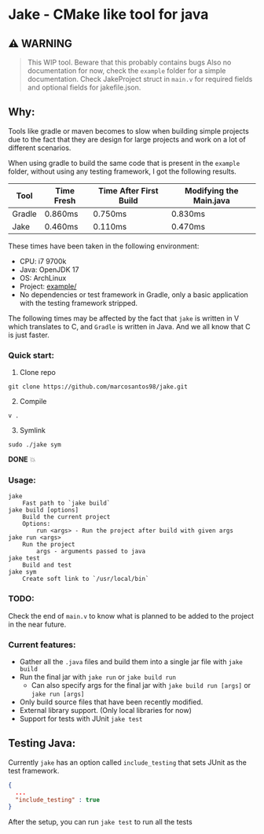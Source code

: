 # Jake - CMake like tool for java

## :warning: WARNING

> This WIP tool. Beware that this probably contains bugs
> Also no documentation for now, check the `example` folder for a simple documentation.
> Check JakeProject struct in `main.v` for required fields and optional fields for jakefile.json.

## Why:

Tools like gradle or maven becomes to slow when building simple projects due to the fact that they are design for large projects and work on a lot of different scenarios.

When using gradle to build the same code that is present in the `example` folder, without using any testing framework, I got the following results.

| Tool   | Time Fresh | Time After First Build | Modifying the Main.java |
| ------ | ---------- | ---------------------- | ---------------------- |
| Gradle | 0.860ms    | 0.750ms                | 0.830ms                |
| Jake   | 0.460ms    | 0.110ms                | 0.470ms                |

These times have been taken in the following environment:
- CPU: i7 9700k
- Java: OpenJDK 17
- OS: ArchLinux
- Project: [example/]()
- No dependencies or test framework in Gradle, only a basic application with the testing framework stripped.

The following times may be affected by the fact that `jake` is written in V which translates to C, and `Gradle` is written in Java. And we all know that C is just faster.

### Quick start:

1. Clone repo
```
git clone https://github.com/marcosantos98/jake.git
```
2. Compile
```
v .
```
3. Symlink
```
sudo ./jake sym
```

**DONE** :boom:

### Usage:

```
jake
	Fast path to `jake build`
jake build [options]
	Build the current project
	Options:
		run <args> - Run the project after build with given args
jake run <args>
	Run the project
		args - arguments passed to java
jake test
	Build and test
jake sym
	Create soft link to `/usr/local/bin`
```

### TODO:

Check the end of `main.v` to know what is planned to be added to the project in the near future.

### Current features:

- Gather all the `.java` files and build them into a single jar file with `jake build`
- Run the final jar with `jake run` or `jake build run`
  - Can also specify args for the final jar with `jake build run [args]` or `jake run [args]`
- Only build source files that have been recently modified.
- External library support. (Only local libraries for now)
- Support for tests with JUnit `jake test`

## Testing Java:

Currently `jake` has an option called `include_testing` that sets JUnit as the test framework.

```json
{
  ...
  "include_testing" : true
}
```
After the setup, you can run `jake test` to run all the tests

